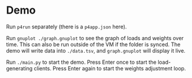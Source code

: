 # Demo

Run `p4run` separately (there is a `p4app.json` here).

Run `gnuplot ./graph.gnuplot` to see the graph of loads and weights over time. This can also be run outside of the VM if the folder is synced. The demo will write data into `./data.tsv`, and `graph.gnuplot` will display it live.

Run `./main.py` to start the demo. Press Enter once to start the load-generating clients. Press Enter again to start the weights adjustment loop.
